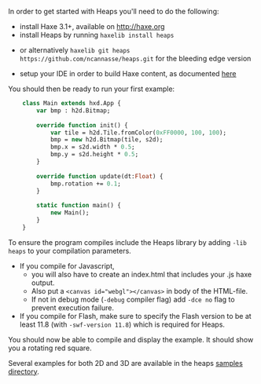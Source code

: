 In order to get started with Heaps you'll need to do the following:

* install Haxe 3.1+, available on http://haxe.org
* install Heaps by running `haxelib install heaps` 
 + or alternatively `haxelib git heaps https://github.com/ncannasse/heaps.git` for the bleeding edge version 
* setup your IDE in order to build Haxe content, as documented [here](http://haxe.org/documentation/introduction/editors-and-ides.html)

You should then be ready to run your first example:
```haxe
    class Main extends hxd.App {
        var bmp : h2d.Bitmap;
        
        override function init() {
            var tile = h2d.Tile.fromColor(0xFF0000, 100, 100);
            bmp = new h2d.Bitmap(tile, s2d);
            bmp.x = s2d.width * 0.5;
            bmp.y = s2d.height * 0.5;
        }
        
        override function update(dt:Float) {
            bmp.rotation += 0.1;
        }
        
        static function main() {
            new Main();
        }
    }
```
To ensure the program compiles include the Heaps library by adding `-lib heaps` to your compilation parameters.

* If you compile for Javascript,
  * you will also have to create an index.html that includes your .js haxe output.
  * Also put a `<canvas id="webgl"></canvas>` in body of the HTML-file.
  * If not in debug mode (`-debug` compiler flag) add `-dce no` flag to prevent execution failure.
* If you compile for Flash, make sure to specify the Flash version to be at least 11.8 (with `-swf-version 11.8`) which is required for Heaps.

You should now be able to compile and display the example. It should show you a rotating red square.

Several examples for both 2D and 3D are available in the heaps [samples directory](https://github.com/ncannasse/heaps/tree/master/samples).